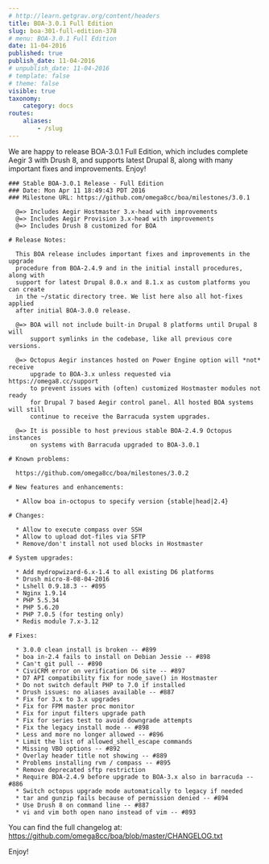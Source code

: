 ```yaml
---
# http://learn.getgrav.org/content/headers
title: BOA-3.0.1 Full Edition
slug: boa-301-full-edition-378
# menu: BOA-3.0.1 Full Edition
date: 11-04-2016
published: true
publish_date: 11-04-2016
# unpublish_date: 11-04-2016
# template: false
# theme: false
visible: true
taxonomy:
    category: docs
routes:
    aliases:
        - /slug
---
```


We are happy to release BOA-3.0.1 Full Edition, which includes complete Aegir 3 with Drush 8, and supports latest Drupal 8, along with many important fixes and improvements. Enjoy!

 
    ### Stable BOA-3.0.1 Release - Full Edition
    ### Date: Mon Apr 11 18:49:43 PDT 2016
    ### Milestone URL: https://github.com/omega8cc/boa/milestones/3.0.1
    
      @=> Includes Aegir Hostmaster 3.x-head with improvements
      @=> Includes Aegir Provision 3.x-head with improvements
      @=> Includes Drush 8 customized for BOA
    
    # Release Notes:
    
      This BOA release includes important fixes and improvements in the upgrade
      procedure from BOA-2.4.9 and in the initial install procedures, along with
      support for latest Drupal 8.0.x and 8.1.x as custom platforms you can create
      in the ~/static directory tree. We list here also all hot-fixes applied
      after initial BOA-3.0.0 release.
    
      @=> BOA will not include built-in Drupal 8 platforms until Drupal 8 will
          support symlinks in the codebase, like all previous core versions.
    
      @=> Octopus Aegir instances hosted on Power Engine option will *not* receive
          upgrade to BOA-3.x unless requested via https://omega8.cc/support
          to prevent issues with (often) customized Hostmaster modules not ready
          for Drupal 7 based Aegir control panel. All hosted BOA systems will still
          continue to receive the Barracuda system upgrades.
    
      @=> It is possible to host previous stable BOA-2.4.9 Octopus instances
          on systems with Barracuda upgraded to BOA-3.0.1
    
    # Known problems:
    
      https://github.com/omega8cc/boa/milestones/3.0.2
    
    # New features and enhancements:
    
      * Allow boa in-octopus to specify version {stable|head|2.4}
    
    # Changes:
    
      * Allow to execute compass over SSH
      * Allow to upload dot-files via SFTP
      * Remove/don't install not used blocks in Hostmaster
    
    # System upgrades:
    
      * Add mydropwizard-6.x-1.4 to all existing D6 platforms
      * Drush micro-8-08-04-2016
      * Lshell 0.9.18.3 -- #895
      * Nginx 1.9.14
      * PHP 5.5.34
      * PHP 5.6.20
      * PHP 7.0.5 (for testing only)
      * Redis module 7.x-3.12
    
    # Fixes:
    
      * 3.0.0 clean install is broken -- #899
      * boa in-2.4 fails to install on Debian Jessie -- #898
      * Can't git pull -- #890
      * CiviCRM error on verification D6 site -- #897
      * D7 API compatibility fix for node_save() in Hostmaster
      * Do not switch default PHP to 7.0 if installed
      * Drush issues: no aliases available -- #887
      * Fix for 3.x to 3.x upgrades
      * Fix for FPM master proc monitor
      * Fix for input filters upgrade path
      * Fix for series test to avoid downgrade attempts
      * Fix the legacy install mode -- #898
      * Less and more no longer allowed -- #896
      * Limit the list of allowed_shell_escape commands
      * Missing VBO options -- #892
      * Overlay header title not showing -- #889
      * Problems installing rvm / compass -- #895
      * Remove deprecated sftp restriction
      * Require BOA-2.4.9 before upgrade to BOA-3.x also in barracuda -- #886
      * Switch octopus upgrade mode automatically to legacy if needed
      * tar and gunzip fails because of permission denied -- #894
      * Use Drush 8 on command line -- #887
      * vi and vim both open nano instead of vim -- #893


 You can find the full changelog at: https://github.com/omega8cc/boa/blob/master/CHANGELOG.txt

Enjoy!